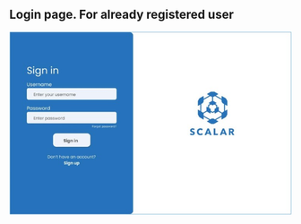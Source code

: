 ## Login page. For already registered user
![Login page](/docs/assets/images/File_manager_UI_screens/slide2.jpg)
